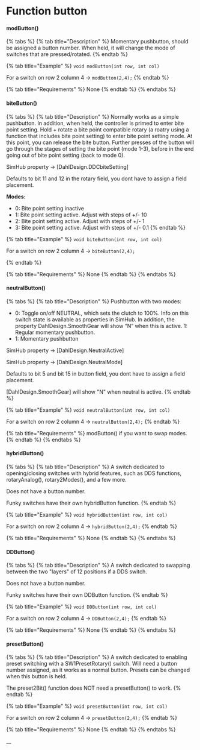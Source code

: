 # Function button

#### modButton()

{% tabs %}
{% tab title="Description" %}
Momentary pushbutton, should be assigned a button number. When held, it will change the mode of switches that are pressed/rotated.
{% endtab %}

{% tab title="Example" %}
`void modButton(int row, int col)`

For a switch on row 2 column 4 -> `modButton(2,4);`
{% endtab %}

{% tab title="Requirements" %}
None
{% endtab %}
{% endtabs %}

#### biteButton()

{% tabs %}
{% tab title="Description" %}
Normally works as a simple pushbutton. In addition, when held, the controller is primed to enter bite point setting. Hold + rotate a bite point compatible rotary (a roatry using a function that includes bite point setting) to enter bite point setting mode. At this point, you can release the bite button. Further presses of the button will go through the stages of setting the bite point (mode 1-3), before in the end going out of bite point setting (back to mode 0).&#x20;

SimHub property -> \[DahlDesign.DDCbiteSetting]

Defaults to bit 11 and 12 in the rotary field, you dont have to assign a field placement.&#x20;

**Modes:**

* 0: Bite point setting inactive
* 1: Bite point setting active. Adjust with steps of +/- 10
* 2: Bite point setting active. Adjust with steps of +/- 1
* 3: Bite point setting active. Adjust with steps of +/- 0.1
{% endtab %}

{% tab title="Example" %}
`void biteButton(int row, int col)`

For a switch on row 2 column 4 -> `biteButton(2,4);`


{% endtab %}

{% tab title="Requirements" %}
None
{% endtab %}
{% endtabs %}

#### neutralButton()

{% tabs %}
{% tab title="Description" %}
Pushbutton with two modes:

* 0: Toggle on/off NEUTRAL, which sets the clutch to 100%. Info on this switch state is available as properties in SimHub. In addition, the property DahlDesign.SmoothGear will show “N” when this is active. 1: Regular momentary pushbutton.
* 1: Momentary pushbutton

SimHub property -> \[DahlDesign.NeutralActive]

SimHub property -> \[DahlDesign.NeutralMode]

Defaults to bit 5 and bit 15 in button field, you dont have to assign a field placement.

\[DahlDesign.SmoothGear] will show "N" when neutral is active.&#x20;
{% endtab %}

{% tab title="Example" %}
`void neutralButton(int row, int col)`

For a switch on row 2 column 4 -> `neutralButton(2,4);`
{% endtab %}

{% tab title="Requirements" %}
modButton() if you want to swap modes.
{% endtab %}
{% endtabs %}

#### hybridButton()

{% tabs %}
{% tab title="Description" %}
A switch dedicated to opening/closing switches with hybrid features, such as DDS functions, rotaryAnalog(), rotary2Modes(), and a few more.

Does not have a button number.

Funky switches have their own hybridButton function.
{% endtab %}

{% tab title="Example" %}
`void hybridButton(int row, int col)`

For a switch on row 2 column 4 -> `hybridButton(2,4);`
{% endtab %}

{% tab title="Requirements" %}
None
{% endtab %}
{% endtabs %}

#### DDButton()

{% tabs %}
{% tab title="Description" %}
A switch dedicated to swapping between the two "layers" of 12 positions if a DDS switch.

Does not have a button number.

Funky switches have their own DDButton function.
{% endtab %}

{% tab title="Example" %}
`void DDButton(int row, int col)`

For a switch on row 2 column 4 -> `DDButton(2,4);`
{% endtab %}

{% tab title="Requirements" %}
None
{% endtab %}
{% endtabs %}

#### presetButton()

{% tabs %}
{% tab title="Description" %}
A switch dedicated to enabling preset switching with a SW1PresetRotary() switch. Will need a button number assigned, as it works as a normal button. Presets can be changed when this button is held.&#x20;

The preset2Bit() function does NOT need a presetButton() to work.
{% endtab %}

{% tab title="Example" %}
`void presetButton(int row, int col)`

For a switch on row 2 column 4 -> `presetButton(2,4);`
{% endtab %}

{% tab title="Requirements" %}
None
{% endtab %}
{% endtabs %}

__
